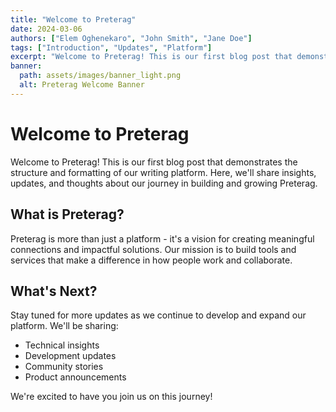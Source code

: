 ```yaml
---
title: "Welcome to Preterag"
date: 2024-03-06
authors: ["Elem Oghenekaro", "John Smith", "Jane Doe"]
tags: ["Introduction", "Updates", "Platform"]
excerpt: "Welcome to Preterag! This is our first blog post that demonstrates the structure and formatting of our writing platform. Here, we'll share insights, updates, and thoughts about our journey in building and growing Preterag."
banner:
  path: assets/images/banner_light.png
  alt: Preterag Welcome Banner
---
```


# Welcome to Preterag

Welcome to Preterag! This is our first blog post that demonstrates the structure and formatting of our writing platform. Here, we'll share insights, updates, and thoughts about our journey in building and growing Preterag.

## What is Preterag?

Preterag is more than just a platform - it's a vision for creating meaningful connections and impactful solutions. Our mission is to build tools and services that make a difference in how people work and collaborate.

## What's Next?

Stay tuned for more updates as we continue to develop and expand our platform. We'll be sharing:

- Technical insights
- Development updates
- Community stories
- Product announcements

We're excited to have you join us on this journey!
